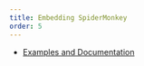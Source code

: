 ```yaml
---
title: Embedding SpiderMonkey
order: 5
---
```


* [Examples and Documentation](https://github.com/mozilla-spidermonkey/spidermonkey-embedding-examples)

